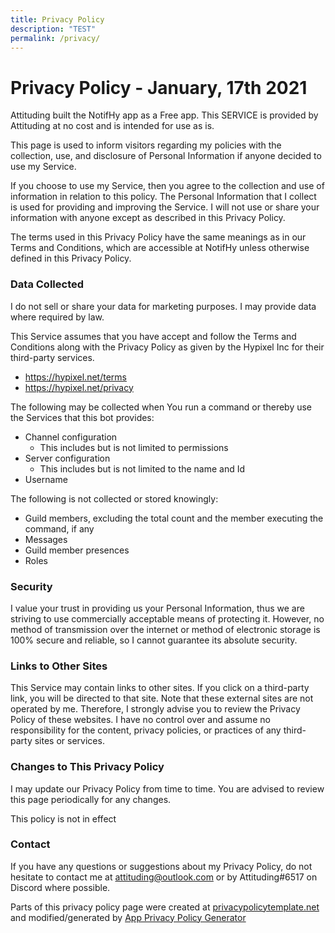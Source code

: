 ```yaml
---
title: Privacy Policy
description: "TEST"
permalink: /privacy/
---
```

# Privacy Policy - January, 17th 2021

Attituding built the NotifHy app as a Free app. This SERVICE is provided by Attituding at no cost and is intended for use as is.

This page is used to inform visitors regarding my policies with the collection, use, and disclosure of Personal Information if anyone decided to use my Service.

If you choose to use my Service, then you agree to the collection and use of information in relation to this policy. The Personal Information that I collect is used for providing and improving the Service. I will not use or share your information with anyone except as described in this Privacy Policy.

The terms used in this Privacy Policy have the same meanings as in our Terms and Conditions, which are accessible at NotifHy unless otherwise defined in this Privacy Policy.

### Data Collected
I do not sell or share your data for marketing purposes. I may provide data where required by law.

This Service assumes that you have accept and follow the Terms and Conditions along with the Privacy Policy as given by the Hypixel Inc for their third-party services.

- https://hypixel.net/terms
- https://hypixel.net/privacy

The following may be collected when You run a command or thereby use the Services that this bot provides:
  - Channel configuration
    - This includes but is not limited to permissions
  - Server configuration
    - This includes but is not limited to the name and Id
  - Username

The following is not collected or stored knowingly:
  - Guild members, excluding the total count and the member executing the command, if any
  - Messages
  - Guild member presences
  - Roles

### Security

I value your trust in providing us your Personal Information, thus we are striving to use commercially acceptable means of protecting it. However, no method of transmission over the internet or method of electronic storage is 100% secure and reliable, so I cannot guarantee its absolute security.

### Links to Other Sites

This Service may contain links to other sites. If you click on a third-party link, you will be directed to that site. Note that these external sites are not operated by me. Therefore, I strongly advise you to review the Privacy Policy of these websites. I have no control over and assume no responsibility for the content, privacy policies, or practices of any third-party sites or services.

### Changes to This Privacy Policy

I may update our Privacy Policy from time to time. You are advised to review this page periodically for any changes.

This policy is not in effect

### Contact

If you have any questions or suggestions about my Privacy Policy, do not hesitate to contact me at attituding@outlook.com or by Attituding#6517 on Discord where possible.

Parts of this privacy policy page were created at [privacypolicytemplate.net](https://privacypolicytemplate.net) and modified/generated by [App Privacy Policy Generator](https://app-privacy-policy-generator.nisrulz.com/)
